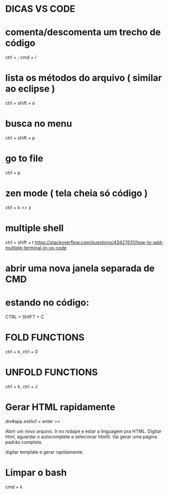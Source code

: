 # DICAS VS CODE


# comenta/descomenta um trecho de código
ctrl + ; 
cmd + /

# lista os métodos do arquivo ( similar ao eclipse )
ctrl + shift + o

# busca no menu
ctrl + shift + p

# go to file
ctrl + p

# zen mode ( tela cheia só código )
ctrl + k >> z

# multiple shell
ctrl + shift + t
https://stackoverflow.com/questions/43427631/how-to-add-multiple-terminal-in-vs-code

# abrir uma nova janela separada de CMD
# estando no código:	
CTRL + SHIFT + C

# FOLD FUNCTIONS
ctrl + k, ctrl + 0

# UNFOLD FUNCTIONS
ctrl + k, ctrl + J

# Gerar HTML rapidamente
div#app.estilo1 + enter >> <div id="app" class="estilo1"></div>

Abrir um novo arquivo. Ir no rodapé e estar a linguagem pra HTML.
Digitar html, aguardar o autocomplete e selecionar html5.
Vai gerar uma página padrão completa.

digitar template e gerar <template></template> rapidamente.


# Limpar o bash
cmd + k

